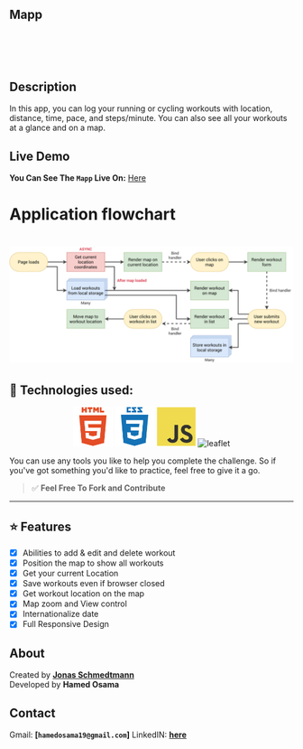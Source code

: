 ## Mapp

<h1 align="center">
    <img src=""/>
</h1>

## Description

In this app, you can log your running or cycling workouts with location, distance, time, pace, and steps/minute. You can also see all your workouts at a glance and on a map.

## Live Demo

**You Can See The `Mapp` Live On:** [Here](https://hamedosama.github.io/Mapp/)

# Application flowchart

<h1 align="center">
    <img src="./imgs/Mapty-flowchart.png"/>
</h1>

## :rocket: Technologies used:

<p align="center">
<img src="https://github.com/devicons/devicon/blob/master/icons/html5/html5-plain-wordmark.svg" alt="html5" width="70" height="70"/>
<img src="https://github.com/devicons/devicon/blob/master/icons/css3/css3-plain-wordmark.svg" alt="css3" width="70" height="70"/>
<img src="https://github.com/devicons/devicon/blob/master/icons/javascript/javascript-original.svg" alt="javascript" width="70" height="70"/>
<img src="https://camo.githubusercontent.com/efe5825f7b954f1bdfea52541875c2d3c05da61c645a59d4b08c03e1ff6fbc4c/68747470733a2f2f7261776769742e636f6d2f4c6561666c65742f4c6561666c65742f6d61696e2f7372632f696d616765732f6c6f676f2e737667" alt="leaflet"  width="70" height="70"/>
</p>

You can use any tools you like to help you complete the challenge. So if you've got something you'd like to practice, feel free to give it a go.

> ✅ **Feel Free To Fork and Contribute**

---

## ⭐ Features

-   [x] Abilities to add & edit and delete workout
-   [x] Position the map to show all workouts
-   [x] Get your current Location
-   [x] Save workouts even if browser closed
-   [x] Get workout location on the map
-   [x] Map zoom and View control
-   [x] Internationalize date
-   [x] Full Responsive Design

## About

Created by **<a target="_blank" href="https://github.com/jonasschmedtmann">Jonas Schmedtmann</a>** <br>
Developed by **Hamed Osama**

## Contact

Gmail: **[`hamedosama19@gmail.com`]**
LinkedIN: **[here](https://www.linkedin.com/in/hamed-osama-70b838206/)**
